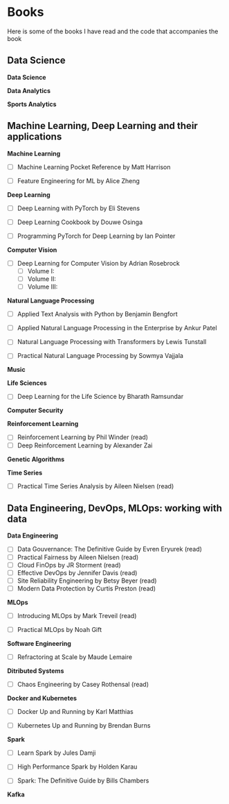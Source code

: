 # Books

Here is some of the books I have read and the code that accompanies the book

## Data Science

**Data Science**




**Data Analytics**




**Sports Analytics**



## Machine Learning, Deep Learning and their applications



**Machine Learning**
- [ ] Machine Learning Pocket Reference by Matt Harrison
- [ ] Feature Engineering for ML by Alice Zheng


**Deep Learning**
- [ ] Deep Learning with PyTorch by Eli Stevens
- [ ] Deep Learning Cookbook by Douwe Osinga
- [ ] Programming PyTorch for Deep Learning by Ian Pointer


**Computer Vision**
- [ ] Deep Learning for Computer Vision by Adrian Rosebrock
    - [ ] Volume I: 
    - [ ] Volume II: 
    - [ ] Volume III: 

**Natural Language Processing**
- [ ] Applied Text Analysis with Python by Benjamin Bengfort 
- [ ] Applied Natural Language Processing in the Enterprise by Ankur Patel
- [ ] Natural Language Processing with Transformers by Lewis Tunstall
- [ ] Practical Natural Language Processing by Sowmya Vajjala



**Music**


**Life Sciences**
- [ ] Deep Learning for the Life Science by Bharath Ramsundar

**Computer Security**



**Reinforcement Learning**
- [ ] Reinforcement Learning by Phil Winder (read)
- [ ] Deep Reinforcement Learning by Alexander Zai

**Genetic Algorithms**



**Time Series**
- [ ] Practical Time Series Analysis by Aileen Nielsen (read)

## Data Engineering, DevOps, MLOps: working with data


**Data Engineering**
- [ ] Data Gouvernance: The Definitive Guide by Evren Eryurek (read)
- [ ] Practical Fairness by Aileen Nielsen (read)
- [ ] Cloud FinOps by JR Storment (read)
- [ ] Effective DevOps by Jennifer Davis (read)
- [ ] Site Reliability Engineering by Betsy Beyer (read)
- [ ] Modern Data Protection by Curtis Preston (read)

**MLOps**
- [ ] Introducing MLOps by Mark Treveil (read)
- [ ] Practical MLOps by Noah Gift


**Software Engineering**
- [ ] Refractoring at Scale by Maude Lemaire

**Ditributed Systems**
- [ ] Chaos Engineering by Casey Rothensal (read)


**Docker and Kubernetes**
- [ ] Docker Up and Running by Karl Matthias
- [ ] Kubernetes Up and Running by Brendan Burns


**Spark**
- [ ] Learn Spark by Jules Damji
- [ ] High Performance Spark by Holden Karau
- [ ] Spark: The Definitive Guide by Bills Chambers



**Kafka**



